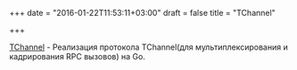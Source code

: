 +++
date = "2016-01-22T11:53:11+03:00"
draft = false
title = "TChannel"

+++

<p><a href="https://github.com/uber/tchannel-go">TChannel</a>&nbsp;- Реализация протокола TChannel(для мультиплексирования и кадрирования RPC вызовов) на Go.</p>

